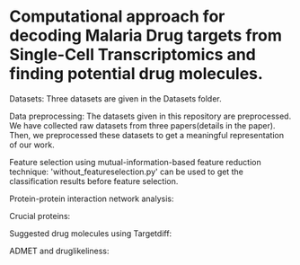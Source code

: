 # Computational approach for decoding Malaria Drug targets from Single-Cell Transcriptomics and finding potential drug molecules.

Datasets: Three datasets are given in the Datasets folder. 

Data preprocessing: The datasets given in this repository are preprocessed. We have collected raw datasets from three papers(details in the paper). Then, we preprocessed these datasets to get a meaningful representation of our work.

Feature selection using mutual-information-based feature reduction technique: 'without_featureselection.py' can be used to get the classification results before feature selection. 

Protein-protein interaction network analysis:

Crucial proteins:

Suggested drug molecules using Targetdiff:

ADMET and druglikeliness:



